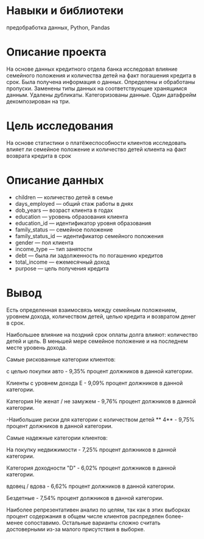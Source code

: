 # Навыки и библиотеки
предобработка данных, Python, Pandas
# Описание проекта

На основе данных кредитного отдела банка исследовал влияние семейного положения и
количества детей на факт погашения кредита в срок. Была получена информация о
данных. Определены и обработаны пропуски. Заменены типы данных на соответствующие
хранящимся данным. Удалены дубликаты. Категоризованы данные. Один датафрейм декомпозирован на три.

# Цель исследования

На основе статистики о платёжеспособности клиентов исследовать влияет ли семейное положение и количество детей клиента на факт возврата кредита в срок

# Описание данных

- children — количество детей в семье
- days_employed — общий стаж работы в днях
- dob_years — возраст клиента в годах
- education — уровень образования клиента
- education_id — идентификатор уровня образования
- family_status — семейное положение
- family_status_id — идентификатор семейного положения
- gender — пол клиента
- income_type — тип занятости
- debt — была ли задолженность по погашению кредитов
- total_income — ежемесячный доход
- purpose — цель получения кредита

  
# Вывод

Есть определенная взаимосвязь между семейным положением, уровнем дохода, количеством детей, целью кредита и возвратом денег в срок.

Наибольшее влияние на поздний срок оплаты долга влияют: количество детей и цель. В меньшей мере семейное положение и на последнем месте уровень дохода.

Самые рискованные категории клиентов:

с целью покупки авто - 9,35% процент должников в данной категории.

Клиенты с уровнем дохода E - 9,09% процент должников в данной категории.

Категория Не женат / не замужем - 9,76% процент должников в данной категории.

-Наибольшие риски для категории с количеством детей ** 4** - 9,75% процент должников в данной категории.

Самые надежные категории клиентов:

На покупку недвижимости - 7,25% процент должников в данной категории.

Категория доходности "D" - 6,02% процент должников в данной категории.

вдовец / вдова - 6,62% процент должников в данной категории.

Бездетные - 7,54% процент должников в данной категории.

Наиболее репрезентативен анализ по целям, так как в этих выборках процент содержания в общем числе клиентов распределен более-менее сопоставимо. Остальные варианты сложно считать достоверными из-за малого присутствия в выборке.
